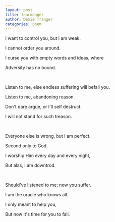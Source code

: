```yaml
---
layout: post
title: fearmonger
author: Demie Tranger
categories: poem
---
```


I want to control you, but I am weak.

I cannot order you around.

I curse you with empty words and ideas, where

Adversity has no bound.

<br>

Listen to me, else endless suffering will befall you.

Listen to me, abandoning reason.

Don't dare argue, or I'll self destruct.

I will not stand for such treason.

<br>

Everyone else is wrong, but I am perfect.

Second only to God.

I worship Him every day and every night,

But alas, I am downtrod.

<br>

Should've listened to me; now you suffer.

I am the oracle who knows all.

I only meant to help you,

But now it's time for you to fall.